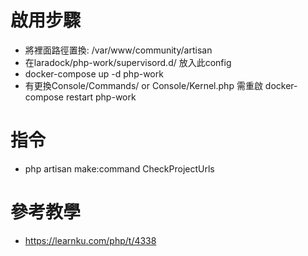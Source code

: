   
# 啟用步驟

  * 將裡面路徑置換: /var/www/community/artisan
  * 在laradock/php-work/supervisord.d/ 放入此config
  * docker-compose up -d php-work
  * 有更換Console/Commands/ or Console/Kernel.php 需重啟 docker-compose restart php-work

# 指令

  * php artisan make:command CheckProjectUrls

# 參考教學

  * https://learnku.com/php/t/4338


